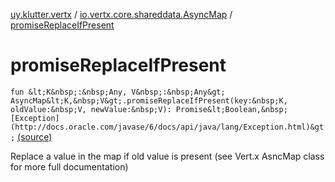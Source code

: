 [uy.klutter.vertx](../index.md) / [io.vertx.core.shareddata.AsyncMap](index.md) / [promiseReplaceIfPresent](.)


# promiseReplaceIfPresent
`fun &lt;K&nbsp;:&nbsp;Any, V&nbsp;:&nbsp;Any&gt; AsyncMap&lt;K,&nbsp;V&gt;.promiseReplaceIfPresent(key:&nbsp;K, oldValue:&nbsp;V, newValue:&nbsp;V): Promise&lt;Boolean,&nbsp;[Exception](http://docs.oracle.com/javase/6/docs/api/java/lang/Exception.html)&gt;` [(source)](https://github.com/kohesive/klutter/blob/master/vertx3-jdk8/src/main/kotlin/uy/klutter/vertx/VertxSharedData.kt#L215)

Replace a value in the map if old value is present (see Vert.x AsncMap class for more full documentation)


